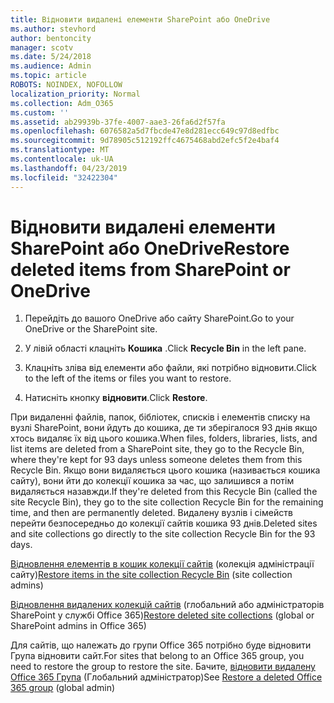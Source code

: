 ```yaml
---
title: Відновити видалені елементи SharePoint або OneDrive
ms.author: stevhord
author: bentoncity
manager: scotv
ms.date: 5/24/2018
ms.audience: Admin
ms.topic: article
ROBOTS: NOINDEX, NOFOLLOW
localization_priority: Normal
ms.collection: Adm_O365
ms.custom: ''
ms.assetid: ab29939b-37fe-4007-aae3-26fa6d2f57fa
ms.openlocfilehash: 6076582a5d7fbcde47e8d281ecc649c97d8edfbc
ms.sourcegitcommit: 9d78905c512192ffc4675468abd2efc5f2e4baf4
ms.translationtype: MT
ms.contentlocale: uk-UA
ms.lasthandoff: 04/23/2019
ms.locfileid: "32422304"
---
```

# <a name="restore-deleted-items-from-sharepoint-or-onedrive"></a><span data-ttu-id="744d5-102">Відновити видалені елементи SharePoint або OneDrive</span><span class="sxs-lookup"><span data-stu-id="744d5-102">Restore deleted items from SharePoint or OneDrive</span></span>

1. <span data-ttu-id="744d5-103">Перейдіть до вашого OneDrive або сайту SharePoint.</span><span class="sxs-lookup"><span data-stu-id="744d5-103">Go to your OneDrive or the SharePoint site.</span></span>
    
2. <span data-ttu-id="744d5-104">У лівій області клацніть **Кошика** .</span><span class="sxs-lookup"><span data-stu-id="744d5-104">Click **Recycle Bin** in the left pane.</span></span> 
    
3. <span data-ttu-id="744d5-105">Клацніть зліва від елементи або файли, які потрібно відновити.</span><span class="sxs-lookup"><span data-stu-id="744d5-105">Click to the left of the items or files you want to restore.</span></span>
    
4. <span data-ttu-id="744d5-106">Натисніть кнопку **відновити**.</span><span class="sxs-lookup"><span data-stu-id="744d5-106">Click **Restore**.</span></span> 
    
<span data-ttu-id="744d5-107">При видаленні файлів, папок, бібліотек, списків і елементів списку на вузлі SharePoint, вони йдуть до кошика, де ти зберігалося 93 днів якщо хтось видаляє їх від цього кошика.</span><span class="sxs-lookup"><span data-stu-id="744d5-107">When files, folders, libraries, lists, and list items are deleted from a SharePoint site, they go to the Recycle Bin, where they're kept for 93 days unless someone deletes them from this Recycle Bin.</span></span> <span data-ttu-id="744d5-108">Якщо вони видаляється цього кошика (називається кошика сайту), вони йти до колекції кошика за час, що залишився а потім видаляється назавжди.</span><span class="sxs-lookup"><span data-stu-id="744d5-108">If they're deleted from this Recycle Bin (called the site Recycle Bin), they go to the site collection Recycle Bin for the remaining time, and then are permanently deleted.</span></span> <span data-ttu-id="744d5-109">Видалену вузлів і сімейств перейти безпосередньо до колекції сайтів кошика 93 днів.</span><span class="sxs-lookup"><span data-stu-id="744d5-109">Deleted sites and site collections go directly to the site collection Recycle Bin for the 93 days.</span></span>
  
<span data-ttu-id="744d5-110">[Відновлення елементів в кошик колекції сайтів](https://go.microsoft.com/fwlink/?linkid=867800) (колекція адміністрації сайту)</span><span class="sxs-lookup"><span data-stu-id="744d5-110">[Restore items in the site collection Recycle Bin](https://go.microsoft.com/fwlink/?linkid=867800) (site collection admins)</span></span> 
  
<span data-ttu-id="744d5-111">[Відновлення видалених колекцій сайтів](https://go.microsoft.com/fwlink/?linkid=867660) (глобальний або адміністраторів SharePoint у службі Office 365)</span><span class="sxs-lookup"><span data-stu-id="744d5-111">[Restore deleted site collections](https://go.microsoft.com/fwlink/?linkid=867660) (global or SharePoint admins in Office 365)</span></span> 
  
<span data-ttu-id="744d5-112">Для сайтів, що належать до групи Office 365 потрібно буде відновити Група відновити сайт.</span><span class="sxs-lookup"><span data-stu-id="744d5-112">For sites that belong to an Office 365 group, you need to restore the group to restore the site.</span></span> <span data-ttu-id="744d5-113">Бачите, [відновити видалену Office 365 Група](https://go.microsoft.com/fwlink/?linkid=867802) (Глобальний адміністратор)</span><span class="sxs-lookup"><span data-stu-id="744d5-113">See [Restore a deleted Office 365 group](https://go.microsoft.com/fwlink/?linkid=867802) (global admin)</span></span> 
  

